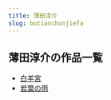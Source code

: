 ```yaml
---
title: 薄田淳介
slug: botianchunjiefa
---
```


## 薄田淳介の作品一覧

- [白羊宮](baiyanggong-7fe)
- [若葉の雨](ruoxienoyu-ab6)

